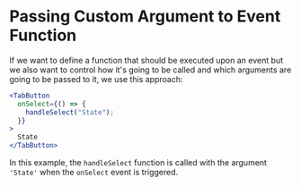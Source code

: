 # Passing Custom Argument to Event Function

If we want to define a function that should be executed upon an event but we also want to control how it's going to be called and which arguments are going to be passed to it, we use this approach:

```jsx
<TabButton
  onSelect={() => {
    handleSelect("State");
  }}
>
  State
</TabButton>
```

In this example, the `handleSelect` function is called with the argument `'State'` when the `onSelect` event is triggered.
